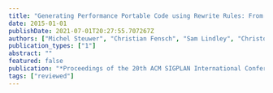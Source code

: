 ```yaml
---
title: "Generating Performance Portable Code using Rewrite Rules: From High-Level Functional Expressions to High-Performance OpenCL Code"
date: 2015-01-01
publishDate: 2021-07-01T20:27:55.707267Z
authors: ["Michel Steuwer", "Christian Fensch", "Sam Lindley", "Christophe Dubach"]
publication_types: ["1"]
abstract: ""
featured: false
publication: "*Proceedings of the 20th ACM SIGPLAN International Conference on Funcational Programming (<span style=\"font-weight:bold\"><span style=\"font-weight:bold;color:black\">ICFP</span></span>)*"
tags: ["reviewed"]
---
```


